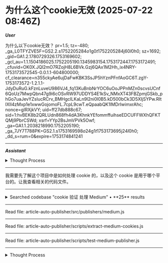<!-- Generated by SpecStory -->

# 为什么这个cookie无效 (2025-07-22 08:46Z)

_**User**_

为什么以下cookie无效？
pr=1.5; tz=-480; _ga_L0TFYZVE5F=GS2.2.s1752205284$o1$g0$t1752205284$j60$l0$h0; sz=1692; _gid=GA1.2.1780729326.1753169602; _gcl_au=1.1.1504186025.1752205190.1345983154.1753172447.1753172491; _cfuvid=OK0X.JQl2mO7RZojH8L6BVk.Gzj6QAx1M2Hh_ix4NRY-1753173572545-0.0.1.1-604800000; cf_clearance=n355ckyAe6ujDaFwKBK3SsJP5hYznPFnfAoGC6T.zgY-1753173572-1.2.1.1-JdyDuRuG.kFznLuveU986VJ4_fq13KuBnbNrYOC6uOoJPPnMZn0scvsUCnf6QoUz7MwpQbn47g9i6cOSvRW97UDDYS4E1kSv_NMxXT43FBZpmjGSkb_phGo7uaJevYZsIucRCrv_BMHgcILKaLn9l2ni0l0B5.kD500bCk3D5XIjSYPw.RItIXIl4zMxp1e1xwwGojomoFL.7cpL9cwT.eQpaabQK1lMDrIwimxrAhc; nonce=gIRXjkVY; uid=ff27db888c67; sid=1:hvBEK8b2QRLUdn868fh4dA3KhnkYEfommffuihseEDCUFFWXhQFKTQMj9PbrCSWd; xsrf=YYp2BsJmVPVk5Owf; _ga=GA1.1.2038218990.1752205190; _ga_7JY7T788PK=GS2.1.s1753169598$o24$g1$t1753173695$j24$l0$h0; _dd_s=rum=0&expire=1753174841241

---

_**Assistant**_

<think><details><summary>Thought Process</summary>用户询问为什么某个 cookie 无效。这个问题需要我先了解项目的背景，特别是这个 cookie 是用于什么平台的，以及项目中是如何处理和验证 cookie 的。

从项目结构来看，这似乎是一个自动发布文章的项目，包含了多个平台的发布器（Medium、Dev.to、HackerNews、Hashnode）。这个 cookie 看起来很可能是 Medium 的 cookie，因为我看到了项目中有 `medium.js`、`Medium使用指南.md`、`extract-medium-cookies.js` 等与 Medium 相关的文件。

我需要：
1. 先查看项目中关于 cookie 的相关代码，特别是 Medium 相关的
2. 了解 cookie 验证的逻辑
3. 分析这个 cookie 字符串可能存在的问题

让我先搜索项目中关于 cookie 处理的代码。</details></think>

---

我需要先了解这个项目中是如何处理 cookie 的，以及这个 cookie 是用于哪个平台的。让我查看相关的代码文件。

---

<details>
<<<<<<< Updated upstream
                <summary>Searched codebase "cookie 验证 处理 Medium" • **25** results</summary>
            
=======
            <summary>Searched codebase "cookie 验证 处理 Medium" • **25** results</summary>
        
>>>>>>> Stashed changes
| File | Lines |
|------|-------|
| `article-auto-publisher/scripts/extract-medium-cookies.js` | L95-115 |
| `article-auto-publisher/scripts/extract-medium-cookies.js` | L67-95 |
| `article-auto-publisher/Cookie提取详细步骤.md` | L1-68 |
| `article-auto-publisher/Medium使用指南.md` | L1-92 |
| `article-auto-publisher/Cookie提取详细步骤.md` | L68-103 |
| `article-auto-publisher/src/publishers/medium.js` | L1-26 |
| `article-auto-publisher/src/publishers/medium.js` | L26-42 |
| `article-auto-publisher/scripts/extract-medium-cookies.js` | L1-26 |
| `article-auto-publisher/scripts/extract-medium-cookies.js` | L115-159 |
| `article-auto-publisher/scripts/test-medium-publisher.js` | L47-69 |
| `article-auto-publisher/scripts/extract-medium-cookies.js` | L46-67 |
| `article-auto-publisher/Medium使用指南.md` | L92-136 |
| `article-auto-publisher/src/publishers/medium.js` | L212-264 |
| `article-auto-publisher/env.example` | L1-47 |
| `article-auto-publisher/README.md` | L1-77 |
| `article-auto-publisher/scripts/extract-medium-cookies.js` | L26-46 |
| `article-auto-publisher/scripts/test-medium-publisher.js` | L69-94 |
| `article-auto-publisher/scripts/test-medium-publisher.js` | L1-12 |
| `article-auto-publisher/scripts/test-medium-publisher.js` | L150-167 |
| `article-auto-publisher/src/publishers/medium.js` | L73-119 |
| `article-auto-publisher/.github/workflows/auto-csv-publish.yml` | L83-124 |
| `article-auto-publisher/scripts/auto-csv-publisher.js` | L13-45 |
| `article-auto-publisher/scripts/extract-medium-cookies.js` | L184-190 |
| `article-auto-publisher/scripts/extract-medium-cookies.js` | L190-197 |
| `article-auto-publisher/.github/workflows/auto-csv-publish.yml` | L56-83 |

</details>

---

Read file: article-auto-publisher/src/publishers/medium.js

---

Read file: article-auto-publisher/scripts/extract-medium-cookies.js

---

Read file: article-auto-publisher/scripts/test-medium-publisher.js

---

<think><details><summary>Thought Process</summary>现在我已经理解了这个项目的结构和用户的 cookie 问题。让我分析一下用户提供的 cookie 字符串可能存在的问题：

用户提供的 cookie 是：
```
<<<<<<< Updated upstream
pr=1.5; tz=-480; _ga_L0TFYZVE5F=GS2.2.s1752205284$o1$g0$t1752205284$j60$l0$h0; sz=1692; _gid=GA1.2.1780729326.1753169602; _gcl_au=1.1.1504186025.1752205190.1345983154.1753172447.1753172491; _cfuvid=OK0X.JQl2mO7RZojH8L6BVk.Gzj6QAx1M2Hh_ix4NRY-1753173572545-0.0.1.1-604800000; cf_clearance=n355ckyAe6ujDaFwKBK3SsJP5hYznPFnfAoGC6T.zgY-1753173572-1.2.1.1-JdyDuRuG.kFznLuveU986VJ4_fq13KuBnbNrYOC6uOoJPPnMZn0scvsUCnf6QoUz7MwpQbn47g9i6cOSvRW97UDDYS4E1kSv_NMxXT43FBZpmjGSkb_phGo7uaJevYZsIucRCrv_BMHgcILKaLn9l2ni0l0B5.kD500bCk3D5XIjSYPw.RItIXIl4zMxp1e1xwwGojomoFL.7cpL9cwT.eQpaabQK1lMDrIwimxrAhc; nonce=gIRXjkVY; uid=ff27db888c67; sid=1:hvBEK8b2QRLUdn868fh4dA3</details></think>

---

根据你提供的 cookie 和项目代码分析，我可以帮你诊断这个 cookie 无效的原因。让我先运行一个诊断测试来具体检查问题所在。

---

Cancelled
=======
pr=1.5; tz=-480; _ga_L0TFYZVE5F=GS2.2.s1752205284$o1$g0$t1752205284$j60$l0$h0; sz=1692; _gid=GA1.2.1780729326.1753169602; _gcl_au=1.1.1504186025.1752205190.1345983154.1753172447.1753172491; _cfuvid=OK0X.JQl2mO7RZojH8L6BVk.Gzj6QAx1M2Hh_ix4NRY-1753173572545-0.0.1.1-604800000; cf_clearance=n355ckyAe6ujDaFwKBK3SsJP5hYznPFnfAoGC6T.zgY-1753173572-1.2.1.1-JdyDuRuG.kFznLuveU986VJ4_fq13KuBnbNrYOC6uOo</details></think>
>>>>>>> Stashed changes

---

